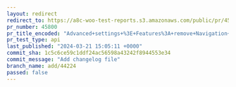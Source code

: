 ```yaml
---
layout: redirect
redirect_to: https://a8c-woo-test-reports.s3.amazonaws.com/public/pr/45800/api/index.html
pr_number: 45800
pr_title_encoded: "Advanced+settings+%3E+Features%3A+remove+Navigation+setting+when+store+isn%27t+using+it"
pr_test_type: api
last_published: "2024-03-21 15:05:11 +0000"
commit_sha: 1c5c6ce59c1ddf24ac56598a43242f8944553e34
commit_message: "Add changelog file"
branch_name: add/44224
passed: false
---
```

